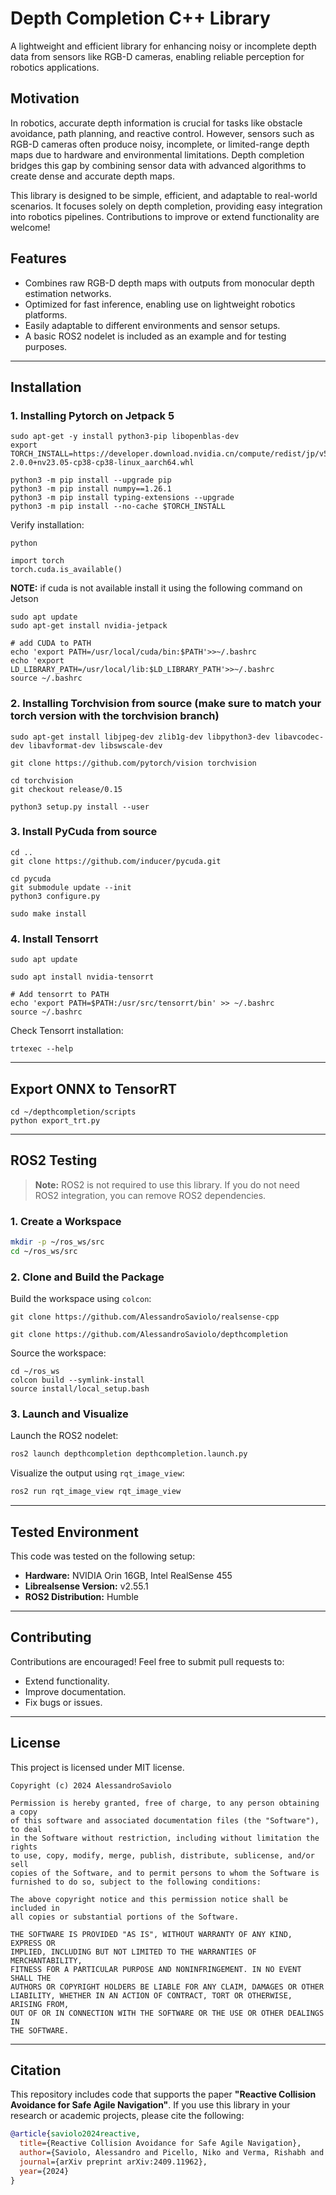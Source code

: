 # Depth Completion C++ Library

A lightweight and efficient library for enhancing noisy or incomplete depth data from sensors like RGB-D cameras, enabling reliable perception for robotics applications.

## Motivation

In robotics, accurate depth information is crucial for tasks like obstacle avoidance, path planning, and reactive control. However, sensors such as RGB-D cameras often produce noisy, incomplete, or limited-range depth maps due to hardware and environmental limitations. Depth completion bridges this gap by combining sensor data with advanced algorithms to create dense and accurate depth maps.

This library is designed to be simple, efficient, and adaptable to real-world scenarios. It focuses solely on depth completion, providing easy integration into robotics pipelines. Contributions to improve or extend functionality are welcome!

## Features
- Combines raw RGB-D depth maps with outputs from monocular depth estimation networks.
- Optimized for fast inference, enabling use on lightweight robotics platforms.
- Easily adaptable to different environments and sensor setups.
- A basic ROS2 nodelet is included as an example and for testing purposes.

---

## Installation

### 1. Installing Pytorch on Jetpack 5
```
sudo apt-get -y install python3-pip libopenblas-dev
export TORCH_INSTALL=https://developer.download.nvidia.cn/compute/redist/jp/v511/pytorch/torch-2.0.0+nv23.05-cp38-cp38-linux_aarch64.whl
```
```
python3 -m pip install --upgrade pip
python3 -m pip install numpy==1.26.1
python3 -m pip install typing-extensions --upgrade
python3 -m pip install --no-cache $TORCH_INSTALL
```

Verify installation:
```
python
```
```
import torch
torch.cuda.is_available()
```
**NOTE:** if cuda is not available install it using the following command on Jetson
```
sudo apt update
sudo apt-get install nvidia-jetpack

# add CUDA to PATH
echo 'export PATH=/usr/local/cuda/bin:$PATH'>>~/.bashrc
echo 'export LD_LIBRARY_PATH=/usr/local/lib:$LD_LIBRARY_PATH'>>~/.bashrc
source ~/.bashrc
```

### 2. Installing Torchvision from source (make sure to match your torch version with the torchvision branch)
```
sudo apt-get install libjpeg-dev zlib1g-dev libpython3-dev libavcodec-dev libavformat-dev libswscale-dev
```
```
git clone https://github.com/pytorch/vision torchvision
```
```
cd torchvision
git checkout release/0.15
```
```
python3 setup.py install --user
```

### 3. Install PyCuda from source
```
cd ..
git clone https://github.com/inducer/pycuda.git
```
```
cd pycuda
git submodule update --init
python3 configure.py
```
```
sudo make install
```

### 4. Install Tensorrt
```
sudo apt update
```
```
sudo apt install nvidia-tensorrt

# Add tensorrt to PATH
echo 'export PATH=$PATH:/usr/src/tensorrt/bin' >> ~/.bashrc
source ~/.bashrc
```

Check Tensorrt installation:
```
trtexec --help
```

---

## Export ONNX to TensorRT
```
cd ~/depthcompletion/scripts
python export_trt.py
```

---

## ROS2 Testing
> **Note:** ROS2 is not required to use this library. If you do not need ROS2 integration, you can remove ROS2 dependencies.

### 1. Create a Workspace
```bash
mkdir -p ~/ros_ws/src
cd ~/ros_ws/src
```

### 2. Clone and Build the Package
Build the workspace using `colcon`:
```
git clone https://github.com/AlessandroSaviolo/realsense-cpp
```
```
git clone https://github.com/AlessandroSaviolo/depthcompletion
```
Source the workspace:
```
cd ~/ros_ws
colcon build --symlink-install
source install/local_setup.bash
```

### 3. Launch and Visualize
Launch the ROS2 nodelet:
```bash
ros2 launch depthcompletion depthcompletion.launch.py
```
Visualize the output using `rqt_image_view`:
```bash
ros2 run rqt_image_view rqt_image_view
```

---

## Tested Environment
This code was tested on the following setup:
- **Hardware:** NVIDIA Orin 16GB, Intel RealSense 455
- **Librealsense Version:** v2.55.1
- **ROS2 Distribution:** Humble

---

## Contributing
Contributions are encouraged! Feel free to submit pull requests to:
- Extend functionality.
- Improve documentation.
- Fix bugs or issues.

---

## License
This project is licensed under MIT license.

```license
Copyright (c) 2024 AlessandroSaviolo

Permission is hereby granted, free of charge, to any person obtaining a copy
of this software and associated documentation files (the "Software"), to deal
in the Software without restriction, including without limitation the rights
to use, copy, modify, merge, publish, distribute, sublicense, and/or sell
copies of the Software, and to permit persons to whom the Software is
furnished to do so, subject to the following conditions:

The above copyright notice and this permission notice shall be included in
all copies or substantial portions of the Software.

THE SOFTWARE IS PROVIDED "AS IS", WITHOUT WARRANTY OF ANY KIND, EXPRESS OR
IMPLIED, INCLUDING BUT NOT LIMITED TO THE WARRANTIES OF MERCHANTABILITY,
FITNESS FOR A PARTICULAR PURPOSE AND NONINFRINGEMENT. IN NO EVENT SHALL THE
AUTHORS OR COPYRIGHT HOLDERS BE LIABLE FOR ANY CLAIM, DAMAGES OR OTHER
LIABILITY, WHETHER IN AN ACTION OF CONTRACT, TORT OR OTHERWISE, ARISING FROM,
OUT OF OR IN CONNECTION WITH THE SOFTWARE OR THE USE OR OTHER DEALINGS IN
THE SOFTWARE.
```

---

## Citation

This repository includes code that supports the paper **"Reactive Collision Avoidance for Safe Agile Navigation"**. 
If you use this library in your research or academic projects, please cite the following:
```bibtex
@article{saviolo2024reactive,
  title={Reactive Collision Avoidance for Safe Agile Navigation},
  author={Saviolo, Alessandro and Picello, Niko and Verma, Rishabh and Loianno, Giuseppe},
  journal={arXiv preprint arXiv:2409.11962},
  year={2024}
}
```
